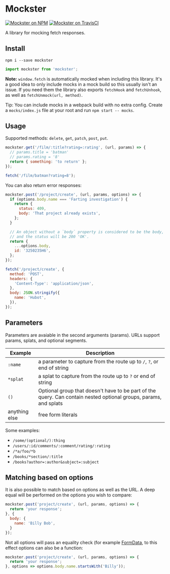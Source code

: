 Mockster
========

[![Mockster on NPM](https://img.shields.io/npm/v/mockster.svg)](https://www.npmjs.com/package/mockster)
[![Mockster on TravisCI](https://travis-ci.org/DominicTobias/mockster.svg?branch=master)](https://travis-ci.org/DominicTobias/mockster)

A library for mocking fetch responses.

Install
-------

```
npm i --save mockster
```

```js
import mockster from 'mockster';
```

**Note:** `window.fetch` is automatically mocked when including this library. It's a good idea to only include mocks in a mock build so this usually isn't an issue. If you need them the library also exports `fetchHook` and `fetchUnhook`, as well as `fetchUnmock(url, method)`.

Tip: You can include mocks in a webpack build with no extra config. Create a `mocks/index.js` file at your root and run `npm start -- mocks`.

Usage
-----

Supported methods: `delete`, `get`, `patch`, `post`, `put`.

```js
mockster.get('/film/:title?rating=:rating', (url, params) => {
  // params.title = 'batman'
  // params.rating = '8'
  return { something: 'to return' };
});

fetch('/film/batman?rating=8');
```

You can also return error responses:

```js
mockster.post('/project/create', (url, params, options) => {
  if (options.body.name === 'Farting investigation') {
    return {
      status: 409,
      body: 'That project already exists',
    };
  }

  // An object without a `body` property is considered to be the body,
  // and the status will be 200 'OK'.
  return {
    ...options.body,
    id: '3250235H6',
  };
});

fetch('/project/create', {
  method: 'POST',
  headers: {
    'Content-Type': 'application/json',
  },
  body: JSON.stringify({
    name: 'Hubot',
  }),
});

```

Parameters
----------

Parameters are avaiable in the second arguments (params). URLs support params, splats, and optional segments.

| Example         | Description          |
| --------------- | -------- |
| `:name`         |  a parameter to capture from the route up to `/`, `?`, or end of string  |
| `*splat`        |  a splat to capture from the route up to `?` or end of string |
| `()`            |  Optional group that doesn't have to be part of the query. Can contain nested optional groups, params, and splats
| anything else   | free form literals |

Some examples:

* `/some/(optional/):thing`
* `/users/:id/comments/:comment/rating/:rating`
* `/*a/foo/*b`
* `/books/*section/:title`
* `/books?author=:author&subject=:subject`

Matching based on options
-------------------------

It is also possible to match based on options as well as the URL. A deep equal will be performed on the options you wish to compare:

```js
mockster.post('project/create', (url, params, options) => {
  return 'your response';
}, {
  body: {
    name: 'Billy Bob',
  }
});
```

Not all options will pass an equality check (for example [FormData](https://developer.mozilla.org/en-US/docs/Web/API/FormData), to this effect options can also be a function:

```js
mockster.post('project/create', (url, params, options) => {
  return 'your response';
}, options => options.body.name.startsWith('Billy'));
```
